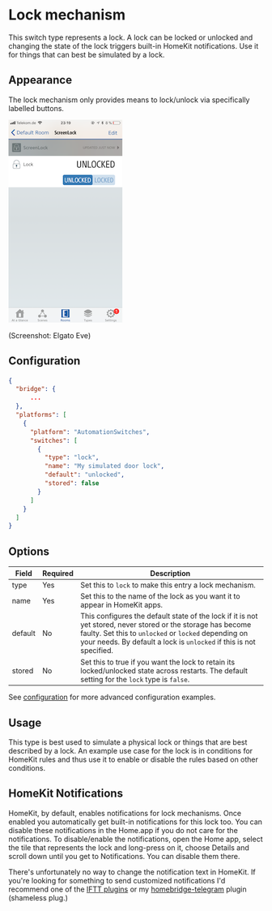 # Lock mechanism

This switch type represents a lock. A lock can be locked or unlocked and changing the state of the lock triggers built-in HomeKit notifications. Use it for things that can best be simulated by a lock.

## Appearance

The lock mechanism only provides means to lock/unlock via specifically labelled buttons.

![Preview](LockMechanism.png "Preview")

(Screenshot: Elgato Eve)

## Configuration

```json
{
  "bridge": {
      ...
  },
  "platforms": [
    {
      "platform": "AutomationSwitches",
      "switches": [
        {
          "type": "lock",
          "name": "My simulated door lock",
          "default": "unlocked",
          "stored": false
        }
      ]
    }
  ]
}
```

## Options

| Field | Required | Description |
|---|---|---|
| type | Yes | Set this to ```lock``` to make this entry a lock mechanism. |
| name | Yes | Set this to the name of the lock as you want it to appear in HomeKit apps. |
| default | No | This configures the default state of the lock if it is not yet stored, never stored or the storage has become faulty. Set this to ```unlocked``` or ```locked``` depending on your needs. By default a lock is ```unlocked``` if this is not specified. |
| stored | No | Set this to true if you want the lock to retain its locked/unlocked state across restarts. The default setting for the ```lock``` type is  ```false```. |

See [configuration](Configuration.md) for more advanced configuration examples.

## Usage

This type is best used to simulate a physical lock or things that are best described by a lock. An example use case for the lock is in conditions for HomeKit rules and thus use it to enable or disable the rules based on other conditions.

## HomeKit Notifications

HomeKit, by default, enables notifications for lock mechanisms. Once enabled you automatically get built-in notifications for this lock too. You can disable these notifications in the Home.app if you do not care for the notifications. To disable/enable the notifications, open the Home app, select the tile that represents the lock and long-press on it, choose Details and scroll down until you get to Notifications. You can disable them there.

There's unfortunately no way to change the notification text in HomeKit. If you're looking for something to send customized notifications I'd recommend one of the [IFTT plugins](https://www.npmjs.com/search?q=homebridge+ifttt) or my [homebridge-telegram](https://www.npmjs.com/packages/homebridge-telegram) plugin (shameless plug.)
